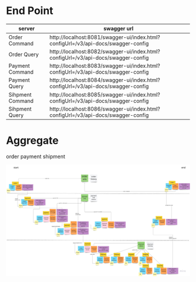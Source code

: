 # End Point
| server           | swagger url                                                                       |
|------------------|-----------------------------------------------------------------------------------|
| Order Command    | http://localhost:8081/swagger-ui/index.html?configUrl=/v3/api-docs/swagger-config |
| Order Query      | http://localhost:8082/swagger-ui/index.html?configUrl=/v3/api-docs/swagger-config |
| Payment Command  | http://localhost:8083/swagger-ui/index.html?configUrl=/v3/api-docs/swagger-config |
| Payment Query    | http://localhost:8084/swagger-ui/index.html?configUrl=/v3/api-docs/swagger-config |
| Sihpment Command | http://localhost:8085/swagger-ui/index.html?configUrl=/v3/api-docs/swagger-config |
| Sihpment Query   | http://localhost:8086/swagger-ui/index.html?configUrl=/v3/api-docs/swagger-config |


# Aggregate
order
payment
shipment

![event storm result](./doc-image/event_storming_result.jpg)
    
